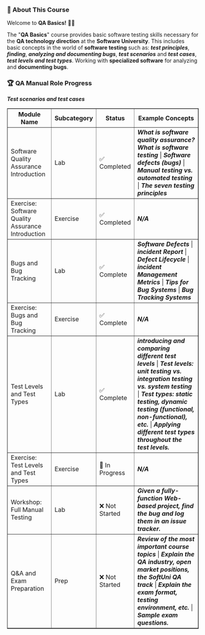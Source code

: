 <h3>📖 About This Course</h3>
<p>Welcome to <b>QA Basics!</b> 👨‍💻</p>

<p>The "<b>QA Basics</b>" course provides basic software testing skills necessary for the <b>QA technology direction</b> at the <b>Software University</b>. This includes basic concepts in the world of <b>software testing</b> such as: <b><i>test principles</i></b>, <b><i>finding</i></b>, <b><i>analyzing and documenting bugs</i></b>, <b><i>test scenarios</i></b> and <b><i>test cases</i></b>, <b><i>test levels and test types</i></b>. Working with <b>specialized software</b> for analyzing and <b>documenting bugs</b>.</p>


<h3>🏆 QA Manual Role Progress</h3>
<table border="1">
  <thead>
    <tr>
      <th>Module Name</th>
      <th>Subcategory</th>
      <th>Status</th>
      <th>Example Concepts</th>
    </tr>
  </thead>
  <tbody>
    <tr>
      <td>Software Quality Assurance Introduction</td>
      <td>Lab</td>
      <td>✅ Completed</td>
      <td><b><i>What is software quality assurance? What is software testing</i></b> | <b><i>Software defects (bugs)</i></b> | <b><i>Manual testing vs. automated testing</i></b> | <b><i>The seven testing principles</i></b></td>
    <b><i>Test scenarios and test cases</i></b></tr>
    <tr>
      <td>Exercise: Software Quality Assurance Introduction</td>
      <td>Exercise</td>
      <td>✅ Completed</td>
      <td><b><i>N/A</i></b></td>
    </tr>
    <tr>
      <td>Bugs and Bug Tracking</td>
      <td>Lab</td>
      <td>✅ Complete</td>
      <td><b><i>Software Defects</i></b> | <b><i>incident Report</i></b> | <b><i>Defect Lifecycle</i></b> | <b><i>  incident Management Metrics</i></b> | <b><i>Tips for Bug Systems</i></b> | <b><i>Bug Tracking Systems</i></b></td>
    </tr>
    <tr>
      <td>Exercise: Bugs and Bug Tracking</td>
      <td>Exercise</td>
      <td>✅ Complete</td>
      <td><b><i>N/A</i></b></td>
    </tr>
    <tr>
      <td>Test Levels and Test Types</td></td>
      <td>Lab</td>
      <td>✅ Complete</td>
      <td><b><i>introducing and comparing different test levels</b></i> | <b><i>Test levels: unit testing vs. integration testing vs. system testing</b></i> | <b><i>Test types: static testing, dynamic testing (functional, non-functional), etc.</b></i> | <b><i>Applying different test types throughout the test levels.</i></b></td>
    </tr>
    <tr>
      <td>Exercise: Test Levels and Test Types</td>
      <td>Exercise</td>
      <td>🚧 In Progress</td>
      <td><b><i>N/A</i></b></td>
    </tr>
    <tr>
      <td>Workshop: Full Manual Testing</td>
      <td>Lab</td>
      <td>❌ Not Started</td>
      <td><b><i>Given a fully-function Web-based project, find the bug and log them in an issue tracker.</i></b></td>
    </tr>
    <tr>
      <td>Q&A and Exam Preparation</td>
      <td>Prep</td>
      <td>❌ Not Started</td>
      <td><b><i>Review of the most important course topics</i></b> | <b><i>Explain the QA industry, open market positions, the SoftUni QA track</i></b> | <b><i>Explain the exam format, testing environment, etc.</i></b> | <b><i>Sample exam questions.</i></b></td>
    </tr>
  </tbody>
</table>
